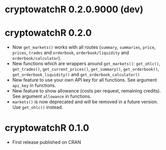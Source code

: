 # cryptowatchR 0.2.0.9000 (dev)

# cryptowatchR 0.2.0

* Now `get_markets()` works with all routes (`summary`, `summaries`, `price`, `prices`, `trades` and `orderbook`, `orderbook/liquidity` and `orderbook/calculator`).
* New functions which are wrappers around `get_markets()`: `get_ohlc()`, `get_trades()`, `get_current_prices()`, `get_summary()`, `get_orderbook()`, `get_orderbook_liquidity()` and `get_orderbook_calculator()`
* New feature to use your own API key for all functions. See argument `api_key` in functions.
* New feature to show allowance (costs per request, remaining credits). See argument `allowance` in functions.
* `markets()` is now deprecated and will be removed in a future version. Use `get_ohlc()` instead.

# cryptowatchR 0.1.0

* First release published on CRAN
